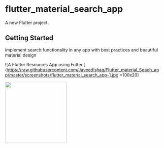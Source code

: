# flutter_material_search_app

A new Flutter project.

## Getting Started

 implement search functionality in any app with best practices and beautiful material design
 
![A Flutter Resources App using Futter ](https://raw.githubusercontent.com/JaveedIshaq/Flutter_material_Seach_app/master/screenshots/flutter_material_search_app-1.jpg =100x20)

<img src="https://raw.githubusercontent.com/JaveedIshaq/Flutter_material_Seach_app/master/screenshots/flutter_material_search_app-1.jpg" width="200">
